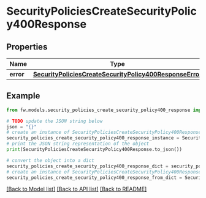 # SecurityPoliciesCreateSecurityPolicy400Response


## Properties

Name | Type | Description | Notes
------------ | ------------- | ------------- | -------------
**error** | [**SecurityPoliciesCreateSecurityPolicy400ResponseError**](SecurityPoliciesCreateSecurityPolicy400ResponseError.md) |  | [optional] 

## Example

```python
from fw.models.security_policies_create_security_policy400_response import SecurityPoliciesCreateSecurityPolicy400Response

# TODO update the JSON string below
json = "{}"
# create an instance of SecurityPoliciesCreateSecurityPolicy400Response from a JSON string
security_policies_create_security_policy400_response_instance = SecurityPoliciesCreateSecurityPolicy400Response.from_json(json)
# print the JSON string representation of the object
print(SecurityPoliciesCreateSecurityPolicy400Response.to_json())

# convert the object into a dict
security_policies_create_security_policy400_response_dict = security_policies_create_security_policy400_response_instance.to_dict()
# create an instance of SecurityPoliciesCreateSecurityPolicy400Response from a dict
security_policies_create_security_policy400_response_from_dict = SecurityPoliciesCreateSecurityPolicy400Response.from_dict(security_policies_create_security_policy400_response_dict)
```
[[Back to Model list]](../README.md#documentation-for-models) [[Back to API list]](../README.md#documentation-for-api-endpoints) [[Back to README]](../README.md)


